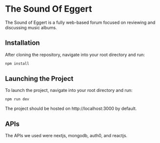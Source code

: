 # The Sound Of Eggert

The Sound of Eggert is a fully web-based forum focused on reviewing and discussing music albums.  

## Installation

After cloning the repository, navigate into your root directory and run:
```bash
npm install
```

## Launching the Project

To launch the project, navigate into your root directory and run:
```bash
npm run dev
```

The project should be hosted on http://localhost:3000 by default.

## APIs 

The APIs we used were nextjs, mongodb, auth0, and reactjs.
